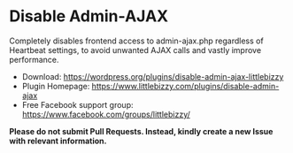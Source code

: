 # Disable Admin-AJAX

Completely disables frontend access to admin-ajax.php regardless of Heartbeat settings, to avoid unwanted AJAX calls and vastly improve performance.

* Download: https://wordpress.org/plugins/disable-admin-ajax-littlebizzy
* Plugin Homepage: https://www.littlebizzy.com/plugins/disable-admin-ajax
* Free Facebook support group: https://www.facebook.com/groups/littlebizzy/

**Please do not submit Pull Requests. Instead, kindly create a new Issue with relevant information.**
